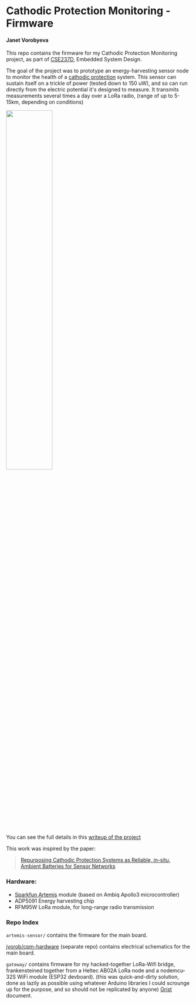 
# Cathodic Protection Monitoring - Firmware

#### Janet Vorobyeva

This repo contains the firmware for my Cathodic Protection Monitoring project, as part of [CSE237D](https://kastner.ucsd.edu/ryan/cse-237d-embedded-system-design/), Embedded System Design.

The goal of the project was to prototype an energy-harvesting sensor node to monitor the health of a 
[cathodic protection](https://en.wikipedia.org/wiki/Cathodic_protection) system. This sensor
can sustain itself on a trickle of power (tested down to 150 uW), and so can run directly
from the electric potential it's designed to measure. It transmits measurements several times a day
over a LoRa radio, (range of up to 5-15km, depending on conditions)


<img src="board_annotated.png" width="50%">

You can see the full details in this [writeup of the project](project_writeup.pdf)


This work was inspired by the paper: 
> [Repurposing Cathodic Protection Systems as Reliable, in-situ, Ambient Batteries for Sensor Networks](https://dl.acm.org/doi/10.1145/3412382.3458277)


<!--
### Microcontroller Current Draw
<img src="current1_annotated.png" width="50%">
-->

### Hardware:
- [Sparkfun Artemis](https://www.sparkfun.com/artemis) module (based on Ambiq Apollo3 microcontroller)
- ADP5091 Energy harvesting chip
- RFM95W LoRa module, for long-range radio transmission

### Repo Index

`artemis-sensor/` contains the firmware for the main board.

[jvorob/cpm-hardware](https://github.com/jvorob/cpm-hardware)
(separate repo) contains electrical schematics for the main board.

`gateway/` contains firmware for my hacked-together LoRa-Wifi bridge, frankensteined together
from a Heltec AB02A LoRa node and a nodemcu-32S WiFi module (ESP32 devboard).
(this was quick-and-dirty solution, done as lazily as possible using whatever Arduino
libraries I could scrounge up for the purpose, and so should not be replicated by anyone)
[Grist](getgrist.com) document.

